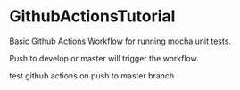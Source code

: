 # GithubActionsTutorial

Basic Github Actions Workflow for running mocha unit tests. 

Push to develop or master will trigger the workflow. 

test github actions on push to master branch
